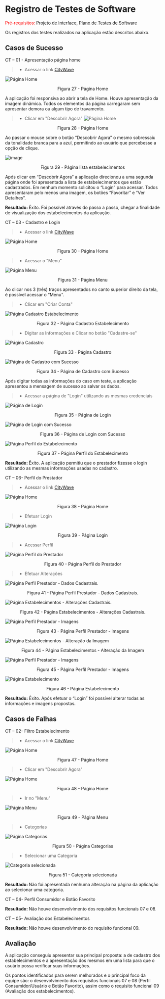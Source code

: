 # Registro de Testes de Software

<span style="color:red">Pré-requisitos: <a href="3-Projeto de Interface.md"> Projeto de Interface</a></span>, <a href="8-Plano de Testes de Software.md"> Plano de Testes de Software</a>

Os registros dos testes realizados na aplicação estão descritos abaixo.

## Casos de Sucesso
CT – 01 - Apresentação página home
> - Acessar o link [CityWave](https://josuewl.github.io/CityWaveTemplate/index.html)

![Página Home](img/CT_01_01.png)
<center>Figura 27 - Página Home</center>

A aplicação foi responsiva ao abrir a tela de Home. Houve apresentação da imagem dinâmica. Todos os elementos da página carregaram sem apresentar demora ou algum tipo de travamento. 

> - Clicar em "Descobrir Agora"
![Página Home](img/CT_01_02_v2.png)
<center>Figura 28 - Página Home</center>

Ao passar o mouse sobre o botão “Descobrir Agora” o mesmo sobressaiu da tonalidade branca para a azul, permitindo ao usuário que percebesse a opção de clique.

![image](https://github.com/ICEI-PUC-Minas-PMV-ADS/pmv-ads-2023-1-e1-proj-web-t17-time1-proj-citywave/assets/127361540/b50555aa-2a0f-456d-92c7-a3504eeb5f0c)
<center>Figura 29 - Página lista estabelecimentos</center>

Após clicar em “Descobrir Agora” a aplicação direcionou a uma segunda página onde foi apresentada a lista de estabelecimentos que estão cadastrados. Em nenhum momento solicitou o “Login” para acessar. Todos apresentaram pelo menos uma imagem, os botões “Favoritar” e “Ver Detalhes”. 

<b>Resultado: </b>Êxito. Foi possível através do passo a passo, chegar a finalidade de visualização dos estabelecimentos da aplicação.

CT – 03 - Cadastro e Login
> - Acessar o link [CityWave](josuewl.github.io)

![Página Home](img/CT_03_01.png)
<center>Figura 30 - Página Home</center>

> - Acessar o "Menu"

![Página Menu](img/CT_03_04.png)
<center>Figura 31 - Página Menu</center>

Ao clicar nos 3 (três) traços apresentados no canto superior direito da tela, é possível acessar o “Menu”.

> - Clicar em "Criar Conta"

![Página Cadastro Estabelecimento](img/CT_03_03_v2.png)
<center>Figura 32 - Página Cadastro Estabelecimento</center>

> - Digitar as Informações e Clicar no botão "Cadastre-se"

![Página Cadastro](img/CT_03_05.png)
<center>Figura 33 - Página Cadastro </center>

![Página de Cadastro com Sucesso](img/CT_03_06.png)
<center>Figura 34 - Página de Cadastro com Sucesso</center>

Após digitar todas as informações do caso em teste, a aplicação apresentou a mensagem de sucesso ao salvar os dados. 

> - Acessar a página de "Login" utilizando as mesmas credenciais

![Página de Login](img/CT_03_07.png)
<center>Figura 35 - Página de Login</center>

![Página de Login com Sucesso](img/CT_03_10.png)
<center>Figura 36 - Página de Login com Sucesso</center>

![Página Perfil do Estabelecimento](img/CT_03_11.png)
<center>Figura 37 - Página Perfil do Estabelecimento</center>

<b>Resultado: </b>Êxito. A aplicação permitiu que o prestador fizesse o login utilizando as mesmas informações usadas no cadastro.

CT – 06- Perfil do Prestador
> - Acessar o link [CityWave](josuewl.github.io)

![Página Home](img/CT_06_01.png)
<center>Figura 38 - Página Home</center>

> - Efetuar Login

![Página Login](img/CT_06_02.png)
<center>Figura 39 - Página Login</center>

> - Acessar Perfil

![Página Perfil do Prestador](img/CT_06_03.png)
<center>Figura 40 - Página Perfil do Prestador</center>

> - Efetuar Alterações

![Página Perfil Prestador - Dados Cadastrais. ](img/CT_06_04.png)
<center>Figura 41 - Página Perfil Prestador - Dados Cadastrais. </center>

![Página Estabelecimentos - Alterações Cadastrais.](img/CT_06_05.png)
<center>Figura 42 - Página Estabelecimentos - Alterações Cadastrais.</center>

![Página Perfil Prestador - Imagens](img/CT_06_06.png)
<center>Figura 43 - Página Perfil Prestador - Imagens</center>

![Página Estabelecimentos - Alteração da Imagem](img/CT_06_07.png)
<center>Figura 44 - Página Estabelecimentos - Alteração da Imagem</center>

![Página Perfil Prestador - Imagens](img/CT_06_08.png)
<center>Figura 45 - Página Perfil Prestador - Imagens</center>

![Página Estabelecimento](img/CT_06_09.png)
<center>Figura 46 - Página Estabelecimento</center>

<b>Resultado:</b> Êxito. Após efetuar o “Login” foi possível alterar todas as informações e imagens propostas.

## Casos de Falhas

CT – 02- Filtro Estabelecimento
> - Acessar o link [CityWave](josuewl.github.io)

![Página Home](img/CT_02_01.png)
<center>Figura 47 - Página Home</center>

> - Clicar em "Descobrir Agora"

![Página Home](img/CT_02_02.png)
<center>Figura 48 - Página Home</center>

> - Ir no "Menu"

![Página Menu](img/CT_02_03.png)
<center>Figura 49 - Página Menu</center>

> - Categorias

![Página Categorias](img/CT_02_04.png)
<center>Figura 50 - Página Categorias</center>

> - Selecionar uma Categoria

![Categoria selecionada](img/CT_02_05.png)
<center>Figura 51 - Categoria selecionada</center>

<b>Resultado: </b>Não foi apresentada nenhuma alteração na página da aplicação ao selecionar uma categoria.

CT – 04- Perfil Consumidor e Botão Favorito

<b>Resultado: </b>Não houve desenvolvimento dos requisitos funcionais 07 e 08.

CT – 05- Avaliação dos Estabelecimentos

<b>Resultado: </b>Não houve desenvolvimento do requisito funcional 09.


## Avaliação

A aplicação conseguiu apresentar sua principal proposta: a de cadastro dos estabelecimentos e a apresentação dos mesmos em uma lista para que o usuário possa verificar suas informações.

Os pontos identificados para serem melhorados e o principal foco da equipe são: o desenvolvimento dos requisitos funcionais 07 e 08 (Perfil Consumidor/Usuário e Botão Favorito), assim como o requisito funcional 09 (Avaliação dos estabelecimentos).
